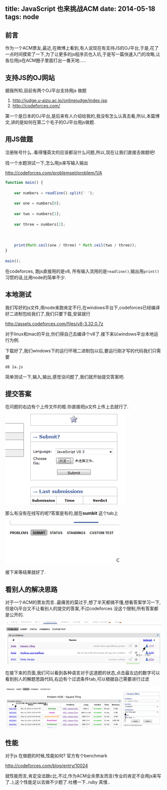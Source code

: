 title: JavaScript 也来挑战ACM
date: 2014-05-18
tags: node
---

## 前言

作为一个ACM票友,最近,在微博上看到,有人说现在有支持JS的OJ平台,于是,花了一点时间摸索了一下,为了让更多的js程序员也入坑,于是写一篇快速入门的攻略,让各位用js在ACM圈子里面打出一番天地.....


<!--more-->

## 支持JS的OJ网站

据我所知,目前有两个OJ平台支持用js 做题

1. http://judge.u-aizu.ac.jp/onlinejudge/index.jsp
2. http://codeforces.com/

第一个是日本的OJ平台,是后来有人介绍给我的,我没有怎么认真去看,所以,本篇博文,讲的是如何在第二个毛子的OJ平台用js做题.

## 用JS做题

注册账号什么..看得懂英文的应该都没什么问题,所以,现在让我们直接去做题吧!

找一个水题测试一下,怎么用js来写输入输出

http://codeforces.com/problemset/problem/1/A


```js
function main() {

    var numbers = readline().split(' ');

    var one = numbers[0];

    var two = numbers[1];

    var three = numbers[2];



    print(Math.ceil(one / three) * Math.ceil(two / three));
}

main();
```

在codeforces, 跑js直接用的是v8, 所有输入流用的是`readline()`,输出用`print()` 习惯的话,比用node的简单不少.

## 本地测试

我们写好的js文件,用node来跑肯定不行,在windows平台下,codeforces已经编译好二进制包给我们了,我们只要下载,安装就行

http://assets.codeforces.com/files/v8-3.32.0.7z

对于linux和mac的平台,你们得自己去编译个v8了.接下来以windows平台本地运行为例.

下载好了,我们windows下的运行环境二进制包以后,要运行刚才写的代码我们只需要

```
d8 1a.js
```

简单测试一下,输入,输出,感觉没问题了,我们就开始提交答案吧.

## 提交答案

在问题的右边有个上传文件的框.你直接把js文件上传上去就行了.

![](codeforce_1.png)

那么有没有在线写的呢?答案是有的,就在**sumbit** 这个tab上

![](codeforce_2.png)

接下来等结果就好了.

## 看别人的解决思路

对于一个ACM的票友而言..最痛苦的莫过于,想了半天都搞不懂,想看答案学习一下,但是Oj平台又不让看别人的提交的答案,不过codeforces 没这个限制,所有答案都是公开的.

![](codeforce_3.png)

在接下来的页面,我们可以看到各种语言对于这道题的状态,点击最左边的数字可以看到别人的解题思路代码,右边有个过滤条件tab,可以根据自己需要进行过滤

![](codeforce_4.png)

## 性能

对于js 在做题的时候,性能如何? 官方有个benchmark

http://codeforces.com/blog/entry/10024

就性能而言,肯定没法跟c比,不过,作为ACM业余票友而言(专业的肯定不会用js来写了..),这个性能足以去做不少题了.吐槽一下..ruby 真慢..






